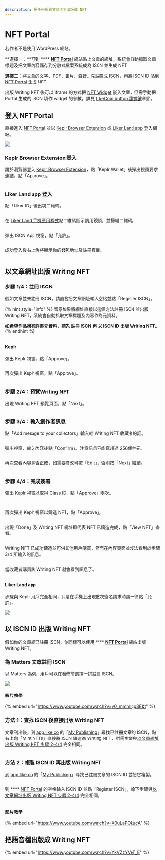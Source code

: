 ```yaml
---
description: 把任何網頁文章內容出版成 NFT
---
```


# NFT Portal

若作者不是使用 WordPress 網站。

**選擇一：**可到 **** [**NFT Portal**](https://app.like.co/nft/url) 網站貼上文章的網址，系統會自動抓取文章標題及把文章內容儲存到分散式檔案系統成為 ISCN 並生成 NFT

**選擇二**：將文章的文字、PDF、圖片、聲音…先[註冊成 ISCN](../decentralized-publishing/app.like.co.md)，再將 ISCN ID 貼到 [NFT Portal](https://app.like.co/nft/url) 生成 NFT

出版 Writing NFT 後可以 iframe 的方式把 [NFT Widget](nft-widget.md) 嵌入文章，但需手動把 Portal 生成的 ISCN 填作 widget 的參數，詳見 [LikeCoin button 讚賞鍵](../../user-guide/creator/)章節。

## 登入 NFT Portal

直接進入 [NFT Porta](https://app.like.co/nft/url)l 並以 [Keplr Browser Extension](../wallet/keplr/) 或 [Liker Land app](../../user-guide/liker-id/register-with-keplr.md) 登入網站。

![](<../../.gitbook/assets/NFT Portal 1.png>)

### **Keplr Browser Extension 登入**

請於瀏覽器登入 [Keplr Browser Extension](../wallet/keplr/)，點「Keplr Wallet」後彈出視窗要求連結，點「Approve」。

<figure><img src="../../.gitbook/assets/NFT Portal 1a.png" alt=""><figcaption></figcaption></figure>

### Liker Land app 登入

點「Liker ID」後出現二維碼。

<figure><img src="../../.gitbook/assets/NFT Portal 1b.png" alt=""><figcaption></figcaption></figure>

在 [Liker Land 手機應用程式](../../user-guide/liker-land/download.md)點二維碼圖示調用鏡頭，並掃瞄二維碼。

<figure><img src="../../.gitbook/assets/NFT Portal 1c.png" alt=""><figcaption></figcaption></figure>

彈出 ISCN App 視窗，點「允許」。

<figure><img src="../../.gitbook/assets/NFT Portal 1d.png" alt=""><figcaption></figcaption></figure>

成功登入後右上角將顯示你的錢包地址及註冊頁面。

<figure><img src="../../.gitbook/assets/NFT Portal 1e.png" alt=""><figcaption></figcaption></figure>

## 以文章網址出版 Writing NFT

### 步驟 1/4：註冊 ISCN <a href="#register-iscn" id="register-iscn"></a>

假如文章並未註冊 ISCN，請直接把文章網址輸入空格並點「Register ISCN」。

{% hint style="info" %}
留意如果將網址直接以這個方法註冊 ISCN 並出版 Writing NFT，系統會自動抓取文章標題及內容作為元資料。

**如希望作品擁有詳盡元資料，請先** [**註冊 ISCN**](../decentralized-publishing/app.like.co.md) **再** [**以 ISCN ID 出版 Writing NFT**](nft-portal.md#yi-iscn-id-chu-ban-writing-nft)**。**&#x20;
{% endhint %}

<figure><img src="../../.gitbook/assets/NFT Portal 2.png" alt=""><figcaption></figcaption></figure>

#### Keplr

彈出 Keplr 視窗，點「Approve」。

<figure><img src="../../.gitbook/assets/NFT Portal 3.png" alt=""><figcaption></figcaption></figure>

再次彈出 Keplr 視窗，點「Approve」。

<figure><img src="../../.gitbook/assets/NFT Portal 4.png" alt=""><figcaption></figcaption></figure>

### 步驟 2/4：預覽Writing NFT <a href="#preview-nft" id="preview-nft"></a>

出現 Writing NFT 預覽頁面，點「Next」。

<figure><img src="../../.gitbook/assets/NFT Portal 5.png" alt=""><figcaption></figcaption></figure>

### 步驟 3/4：輸入創作者訊息 <a href="#creator-message" id="creator-message"></a>

點「Add mesage to your collectors」輸入給 Writing NFT 收藏者的話。

<figure><img src="../../.gitbook/assets/NFT Portal 6.png" alt=""><figcaption></figcaption></figure>

彈出視窗，輸入內容後點「Confirm」。注意訊息不能寫超過 256個字元。

<figure><img src="../../.gitbook/assets/NFT Portal 7.png" alt=""><figcaption></figcaption></figure>

再次查看內容是否正確，如需要修改可按「Edit」，否則按「Next」繼續。

<figure><img src="../../.gitbook/assets/NFT Portal 8.png" alt=""><figcaption></figcaption></figure>

### 步驟 4/4：完成簽署 <a href="#sign" id="sign"></a>

彈出 Keplr 視窗以取得 Class ID，點「Approve」兩次。

<figure><img src="../../.gitbook/assets/NFT Portal 9.png" alt=""><figcaption></figcaption></figure>

<figure><img src="../../.gitbook/assets/NFT Portal 10.png" alt=""><figcaption></figcaption></figure>

再次彈出 Keplr 視窗以鑄造 NFT，點「Approve」。

<figure><img src="../../.gitbook/assets/NFT Portal 11.png" alt=""><figcaption></figcaption></figure>

出現「Done」及 Writing NFT 網址即代表 NFT 已鑄造完成，點「View NFT」查看。

<figure><img src="../../.gitbook/assets/NFT Portal 12.png" alt=""><figcaption></figcaption></figure>

Writing NFT 已成功鑄造並可供其他用戶購買，然而在內容頁面並沒法看到於步驟 3/4 所輸入的訊息。

<figure><img src="../../.gitbook/assets/NFT Portal 13.png" alt=""><figcaption></figcaption></figure>

當收藏者購買該 Writing NFT 就會看到訊息了。

<figure><img src="../../.gitbook/assets/NFT Portal 14.png" alt=""><figcaption></figcaption></figure>

#### Liker Land app

步驟與 Keplr 用戶完全相同，只是在手機上出現數次簽名請求時請一律點「允許」。

![](<../../.gitbook/assets/NFT Portal 3a.png>)

## 以 ISCN ID 出版 Writing NFT

假如你的文章經已註冊 ISCN，你同樣可以使用 **** [**NFT Portal**](https://app.like.co/nft/url) 網站出版 Writing NFT。

### 為 Matters 文章註冊 ISCN

以 Matters 為例，用戶可以在發佈前選擇一拼註冊 ISCN。

![](<../../.gitbook/assets/NFT Portal ISCN 1 (1).png>)

#### 影片教學

{% embed url="https://www.youtube.com/watch?v=y0_mmmIqp3E&t" %}

### 方法 1：查找 ISCN 後直接出版 Writing NFT

文章刊出後，到 [app.like.co](https://app.like.co/) 的「[My Publishing](https://app.like.co/works)」尋找已註冊文章的 ISCN，點右上角「Mint NFTs」直接將 ISCN 鑄造為 Writing NFT，所需步驟與[以文章網址出版 Writing NFT 步驟 2-4/4](nft-portal.md#preview-nft) 完全相同。

<figure><img src="../../.gitbook/assets/NFT Portal ISCN 4.png" alt=""><figcaption></figcaption></figure>

### 方法 2：複製 ISCN ID 再出版 Writing NFT

到 [app.like.co](https://app.like.co/) 的「[My Publishing](https://app.like.co/works)」尋找已註冊文章的 ISCN ID 並把它複製。

<figure><img src="../../.gitbook/assets/NFT Portal ISCN 2.png" alt=""><figcaption></figcaption></figure>

到 **** [NFT Portal](https://app.like.co/nft/url) 的空格輸入 ISCN ID 並點「Register ISCN」，餘下步驟與[以文章網址出版 Writing NFT 步驟 2-4/4](nft-portal.md#preview-nft) 完全相同。

<figure><img src="../../.gitbook/assets/NFT Portal ISCN 3.png" alt=""><figcaption></figcaption></figure>

#### 影片教學

{% embed url="https://www.youtube.com/watch?v=X0uLaPOkucA" %}

## 把語音檔出版成 Writing NFT

{% embed url="https://www.youtube.com/watch?v=YkVZzYVeT_E" %}
